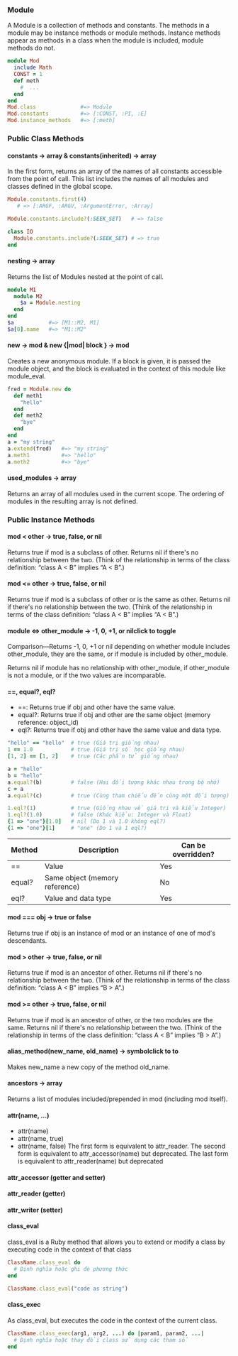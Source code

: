 ### Module

A Module is a collection of methods and constants. The methods in a module may be instance methods or module methods.
Instance methods appear as methods in a class when the module is included, module methods do not.

``` ruby
module Mod
  include Math
  CONST = 1
  def meth
    #  ...
  end
end
Mod.class              #=> Module
Mod.constants          #=> [:CONST, :PI, :E]
Mod.instance_methods   #=> [:meth]
```

### Public Class Methods

#### constants → array & constants(inherited) → array
In the first form, returns an array of the names of all constants accessible from the point of call. This list includes the names of all modules and classes defined in the global scope.

```ruby
Module.constants.first(4)
   # => [:ARGF, :ARGV, :ArgumentError, :Array]

Module.constants.include?(:SEEK_SET)   # => false

class IO
  Module.constants.include?(:SEEK_SET) # => true
end
```

#### nesting → array
Returns the list of Modules nested at the point of call.
```ruby
module M1
  module M2
    $a = Module.nesting
  end
end
$a           #=> [M1::M2, M1]
$a[0].name   #=> "M1::M2"
```

#### new → mod & new {|mod| block } → mod
Creates a new anonymous module. If a block is given, it is passed the module object, and the block is evaluated in the context of this module like module_eval.
```ruby
fred = Module.new do
  def meth1
    "hello"
  end
  def meth2
    "bye"
  end
end
a = "my string"
a.extend(fred)   #=> "my string"
a.meth1          #=> "hello"
a.meth2          #=> "bye"
```

#### used_modules → array
Returns an array of all modules used in the current scope. The ordering of modules in the resulting array is not defined.

### Public Instance Methods

#### mod < other → true, false, or nil
Returns true if mod is a subclass of other. Returns nil if there's no relationship between the two. (Think of the relationship in terms of the class definition: “class A < B” implies “A < B”.)

#### mod <= other → true, false, or nil
Returns true if mod is a subclass of other or is the same as other. Returns nil if there's no relationship between the two. (Think of the relationship in terms of the class definition: “class A < B” implies “A < B”.)

#### module <=> other_module → -1, 0, +1, or nilclick to toggle 
Comparison—Returns -1, 0, +1 or nil depending on whether module includes other_module, they are the same, or if module is included by other_module.

Returns nil if module has no relationship with other_module, if other_module is not a module, or if the two values are incomparable.

#### ==, equal?, eql?
- ==: Returns true if obj and other have the same value.
- equal?: Returns true if obj and other are the same object (memory reference: object_id)
- eql?: Returns true if obj and other have the same value and data type.

```ruby
"hello" == "hello"  # true (Giá trị giống nhau)
1 == 1.0            # true (Giá trị số học giống nhau)
[1, 2] == [1, 2]    # true (Các phần tử giống nhau)

a = "hello"
b = "hello"
a.equal?(b)         # false (Hai đối tượng khác nhau trong bộ nhớ)
c = a
a.equal?(c)         # true (Cùng tham chiếu đến cùng một đối tượng)

1.eql?(1)           # true (Giống nhau về giá trị và kiểu Integer)
1.eql?(1.0)         # false (Khác kiểu: Integer và Float)
{1 => "one"}[1.0]   # nil (Do 1 và 1.0 không eql?)
{1 => "one"}[1]     # "one" (Do 1 và 1 eql?)
```

| Method | Description | Can be overridden? |
|--------|-------------|---------|
| == | Value | Yes |
| equal? | Same object (memory reference) | No |
| eql? | Value and data type | Yes |

#### mod === obj → true or false
Returns true if obj is an instance of mod or an instance of one of mod's descendants.

#### mod > other → true, false, or nil
Returns true if mod is an ancestor of other. Returns nil if there's no relationship between the two. (Think of the relationship in terms of the class definition: “class A < B” implies “B > A”.)

#### mod >= other → true, false, or nil
Returns true if mod is an ancestor of other, or the two modules are the same. Returns nil if there's no relationship between the two. (Think of the relationship in terms of the class definition: “class A < B” implies “B > A”.)

#### alias_method(new_name, old_name) → symbolclick to to
Makes new_name a new copy of the method old_name.

#### ancestors → array
Returns a list of modules included/prepended in mod (including mod itself).

#### attr(name, ...)
- attr(name)
- attr(name, true)
- attr(name, false)
The first form is equivalent to attr_reader. The second form is equivalent to attr_accessor(name) but deprecated. The last form is equivalent to attr_reader(name) but deprecated

#### attr_accessor (getter and setter)
#### attr_reader (getter)
#### attr_writer (setter)

#### class_eval
class_eval is a Ruby method that allows you to extend or modify a class by executing code in the context of that class

```ruby
ClassName.class_eval do
  # Định nghĩa hoặc ghi đè phương thức
end

ClassName.class_eval("code as string")
```

#### class_exec
As class_eval, but executes the code in the context of the current class.

```ruby
ClassName.class_exec(arg1, arg2, ...) do |param1, param2, ...|
  # Định nghĩa hoặc thay đổi class sử dụng các tham số
end
```













